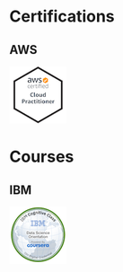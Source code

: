 # Certifications
## AWS
[![Amazon Web Services Cloud Practitioner](./doc/images/badges/aws-certified-cloud-practitioner_102x102.png)](https://www.credly.com/badges/8a315097-b84a-40d6-8b8a-6b96816cf045/public_url)
# Courses
## IBM
[![Data Science Orientation](./doc/images/badges/data-science-orientation_102x102.png)](https://www.credly.com/badges/ef0d982b-6ea4-4ef1-bfb4-92e39cebccd5/public_url)
<!--
Hi there 👋
**m-e-w/m-e-w** is a ✨ _special_ ✨ repository because its `README.md` (this file) appears on your GitHub profile.

Here are some ideas to get you started:

- 🔭 I’m currently working on ...
- 🌱 I’m currently learning ...
- 👯 I’m looking to collaborate on ...
- 🤔 I’m looking for help with ...
- 💬 Ask me about ...
- 📫 How to reach me: ...
- 😄 Pronouns: ...
- ⚡ Fun fact: ...
-->
